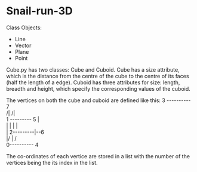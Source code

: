 # Snail-run-3D

Class Objects:
- Line
- Vector
- Plane
- Point

Cube.py has two classes: Cube and Cuboid.
Cube has a size attribute, which is the distance from the centre of the cube to the centre of its faces (half the length of a edge).
Cuboid has three attributes for size: length, breadth and height, which specify the corresponding values of the cuboid.

The vertices on both the cube and cuboid are defined like this:
  3 ---------- 7 <br>
 /|           /| <br>
1 --------- 5  | <br>
| |         |  | <br>
| 2---------|--6 <br>
|/          | /  <br>
0---------- 4    <br>

The co-ordinates of each vertice are stored in a list with the number of the vertices being the its index in the list.
